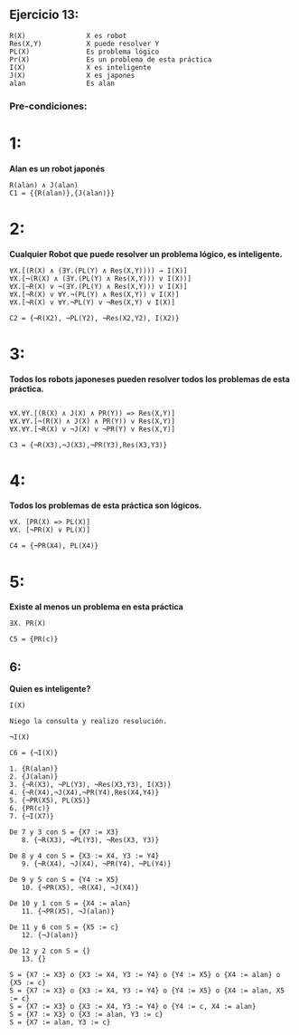 ## Ejercicio 13:
```
R(X)               X es robot
Res(X,Y)           X puede resolver Y
PL(X)              Es problema lógico
Pr(X)              Es un problema de esta práctica
I(X)               X es inteligente
J(X)               X es japones
alan               Es alan

```
### Pre-condiciones:
# 1:
**Alan es un robot japonés**

```
R(alan) ∧ J(alan)
C1 = {{R(alan)},{J(alan)}}
``` 
# 2:
**Cualquier Robot que puede resolver un problema lógico, es inteligente.**
```
∀X.[(R(X) ∧ (∃Y.(PL(Y) ∧ Res(X,Y)))) → I(X)]
∀X.[¬(R(X) ∧ (∃Y.(PL(Y) ∧ Res(X,Y))) v I(X))]
∀X.[¬R(X) v ¬(∃Y.(PL(Y) ∧ Res(X,Y))) v I(X)]
∀X.[¬R(X) v ∀Y.¬(PL(Y) ∧ Res(X,Y)) v I(X)]
∀X.[¬R(X) v ∀Y.¬PL(Y) v ¬Res(X,Y) v I(X)]

C2 = {¬R(X2), ¬PL(Y2), ¬Res(X2,Y2), I(X2)}

```
# 3:
**Todos los robots japoneses pueden resolver todos los problemas de esta práctica.**
```

∀X.∀Y.[(R(X) ∧ J(X) ∧ PR(Y)) => Res(X,Y)]
∀X.∀Y.[¬(R(X) ∧ J(X) ∧ PR(Y)) v Res(X,Y)]
∀X.∀Y.[¬R(X) v ¬J(X) v ¬PR(Y) v Res(X,Y)]

C3 = {¬R(X3),¬J(X3),¬PR(Y3),Res(X3,Y3)}

```
# 4:
**Todos los problemas de esta práctica son lógicos.**
```
∀X. [PR(X) => PL(X)]
∀X. [¬PR(X) ∨ PL(X)]

C4 = {¬PR(X4), PL(X4)}

```

# 5:
**Existe al menos un problema en esta práctica**
```
∃X. PR(X)

C5 = {PR(c)}
```

## 6:
**Quien es inteligente?**
```
I(X)

Niego la consulta y realizo resolución.

¬I(X)

C6 = {¬I(X)}

1. {R(alan)}
2. {J(alan)}
3. {¬R(X3), ¬PL(Y3), ¬Res(X3,Y3), I(X3)}
4. {¬R(X4),¬J(X4),¬PR(Y4),Res(X4,Y4)}
5. {¬PR(X5), PL(X5)}
6. {PR(c)}
7. {¬I(X7)}

De 7 y 3 con S = {X7 := X3}
   8. {¬R(X3), ¬PL(Y3), ¬Res(X3, Y3)} 

De 8 y 4 con S = {X3 := X4, Y3 := Y4}
   9. {¬R(X4), ¬J(X4), ¬PR(Y4), ¬PL(Y4)}

De 9 y 5 con S = {Y4 := X5}
   10. {¬PR(X5), ¬R(X4), ¬J(X4)}

De 10 y 1 con S = {X4 := alan}
   11. {¬PR(X5), ¬J(alan)}

De 11 y 6 con S = {X5 := c}
   12. {¬J(alan)}

De 12 y 2 con S = {}
   13. {}

S = {X7 := X3} o {X3 := X4, Y3 := Y4} o {Y4 := X5} o {X4 := alan} o {X5 := c}
S = {X7 := X3} o {X3 := X4, Y3 := Y4} o {Y4 := X5} o {X4 := alan, X5 := c}
S = {X7 := X3} o {X3 := X4, Y3 := Y4} o {Y4 := c, X4 := alan}
S = {X7 := X3} o {X3 := alan, Y3 := c}
S = {X7 := alan, Y3 := c}
```


